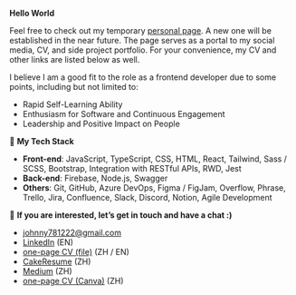 **Hello World**

Feel free to check out my temporary [personal page](https://johnnyfang18.wixsite.com/my-site). A new one will be established in the near future. The page serves as a portal to my social media, CV, and side project portfolio. For your convenience, my CV and other links are listed below as well.

I believe I am a good fit to the role as a frontend developer due to some points, including but not limited to:  
- Rapid Self-Learning Ability
- Enthusiasm for Software and Continuous Engagement
- Leadership and Positive Impact on People


🚀 **My Tech Stack**  
- **Front-end**: JavaScript, TypeScript, CSS, HTML, React, Tailwind, Sass / SCSS, Bootstrap, Integration with RESTful APIs, RWD, Jest
- **Back-end**: Firebase, Node.js, Swagger
- **Others**: Git, GitHub, Azure DevOps, Figma / FigJam, Overflow, Phrase, Trello, Jira, Confluence, Slack, Discord, Notion, Agile Development


🤝 **If you are interested, let’s get in touch and have a chat :)**  
- johnny781222@gmail.com
- [LinkedIn](https://www.linkedin.com/in/johnny-fang-9356b2156) (EN)
- [one-page CV (file)](https://drive.google.com/drive/folders/10m2hvIlOhLOxOVe3m61wOZy6hF9oqvZT?usp=sharing) (ZH / EN)
- [CakeResume](https://www.cakeresume.com/s--mjcyH8zZBzfm2UWfa2RGUw--/johnny-fang-resume-chinese) (ZH)
- [Medium](https://medium.com/@johnnyfang_11536) (ZH)
- [one-page CV (Canva)](https://www.canva.com/design/DAGCwS1s4tY/zWfQvpEH7my13BS7ht4tUw/edit) (ZH)
